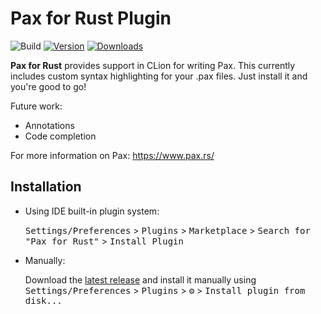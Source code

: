 # Pax for Rust Plugin

![Build](https://github.com/warfaj/pax-intellij-plugin/workflows/Build/badge.svg)
[![Version](https://img.shields.io/jetbrains/plugin/v/21408.svg)](https://plugins.jetbrains.com/plugin/21408)
[![Downloads](https://img.shields.io/jetbrains/plugin/d/21408.svg)](https://plugins.jetbrains.com/plugin/21408)

<!-- Plugin description -->
**Pax for Rust** provides support in CLion for writing Pax.
 This currently includes custom syntax highlighting for your .pax files. Just install it and you're good to go!

Future work:
- Annotations
- Code completion

For more information on Pax: https://www.pax.rs/
<!-- Plugin description end -->

## Installation

- Using IDE built-in plugin system:
  
  <kbd>Settings/Preferences</kbd> > <kbd>Plugins</kbd> > <kbd>Marketplace</kbd> > <kbd>Search for "Pax for Rust"</kbd> >
  <kbd>Install Plugin</kbd>
  
- Manually:

  Download the [latest release](https://github.com/warfaj/pax-intellij-plugin/releases/latest) and install it manually using
  <kbd>Settings/Preferences</kbd> > <kbd>Plugins</kbd> > <kbd>⚙️</kbd> > <kbd>Install plugin from disk...</kbd>